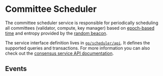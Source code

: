 # Committee Scheduler

The committee scheduler service is responsible for periodically scheduling all
committees (validator, compute, key manager) based on [epoch-based time] and
entropy provided by the [random beacon].

The service interface definition lives in [`go/scheduler/api`]. It defines the
supported queries and transactions. For more information you can also check out
the [consensus service API documentation].

<!-- markdownlint-disable line-length -->
[epoch-based time]: epochtime.md
[random beacon]: beacon.md
[`go/scheduler/api`]: ../../go/scheduler/api
[consensus service API documentation]: https://pkg.go.dev/github.com/oasislabs/oasis-core/go/scheduler/api?tab=doc
<!-- markdownlint-enable line-length -->

## Events
